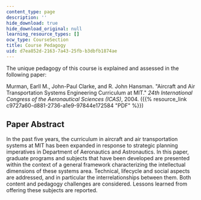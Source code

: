 ```yaml
---
content_type: page
description: ''
hide_download: true
hide_download_original: null
learning_resource_types: []
ocw_type: CourseSection
title: Course Pedagogy
uid: d7ea852d-2163-7a43-25fb-b3dbfb1874ae
---
```


The unique pedagogy of this course is explained and assessed in the following paper:

Murman, Earll M., John-Paul Clarke, and R. John Hansman. "Aircraft and Air Transportation Systems Engineering Curriculum at MIT." _24th International Congress of the Aeronautical Sciences (ICAS)_, 2004. ({{% resource_link c9727a60-d881-2736-a1e9-97844e172584 "PDF" %}})

Paper Abstract
--------------

In the past five years, the curriculum in aircraft and air transportation systems at MIT has been expanded in response to strategic planning imperatives in Department of Aeronautics and Astronautics. In this paper, graduate programs and subjects that have been developed are presented within the context of a general framework characterizing the intellectual dimensions of these systems area. Technical, lifecycle and social aspects are addressed, and in particular the interrelationships between them. Both content and pedagogy challenges are considered. Lessons learned from offering these subjects are reported.